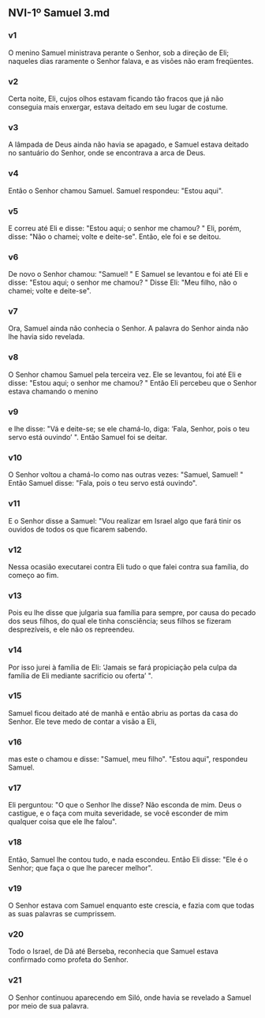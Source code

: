 ## NVI-1º Samuel 3.md
### v1
 O menino Samuel ministrava perante o Senhor, sob a direção de Eli; naqueles dias raramente o Senhor falava, e as visões não eram freqüentes.
### v2
 Certa noite, Eli, cujos olhos estavam ficando tão fracos que já não conseguia mais enxergar, estava deitado em seu lugar de costume.
### v3
 A lâmpada de Deus ainda não havia se apagado, e Samuel estava deitado no santuário do Senhor, onde se encontrava a arca de Deus.
### v4
 Então o Senhor chamou Samuel. Samuel respondeu: "Estou aqui".
### v5
 E correu até Eli e disse: "Estou aqui; o senhor me chamou? " Eli, porém, disse: "Não o chamei; volte e deite-se". Então, ele foi e se deitou.
### v6
 De novo o Senhor chamou: "Samuel! " E Samuel se levantou e foi até Eli e disse: "Estou aqui; o senhor me chamou? " Disse Eli: "Meu filho, não o chamei; volte e deite-se".
### v7
 Ora, Samuel ainda não conhecia o Senhor. A palavra do Senhor ainda não lhe havia sido revelada.
### v8
 O Senhor chamou Samuel pela terceira vez. Ele se levantou, foi até Eli e disse: "Estou aqui; o senhor me chamou? " Então Eli percebeu que o Senhor estava chamando o menino
### v9
 e lhe disse: "Vá e deite-se; se ele chamá-lo, diga: ‘Fala, Senhor, pois o teu servo está ouvindo’ ". Então Samuel foi se deitar.
### v10
 O Senhor voltou a chamá-lo como nas outras vezes: "Samuel, Samuel! " Então Samuel disse: "Fala, pois o teu servo está ouvindo".
### v11
 E o Senhor disse a Samuel: "Vou realizar em Israel algo que fará tinir os ouvidos de todos os que ficarem sabendo.
### v12
 Nessa ocasião executarei contra Eli tudo o que falei contra sua família, do começo ao fim.
### v13
 Pois eu lhe disse que julgaria sua família para sempre, por causa do pecado dos seus filhos, do qual ele tinha consciência; seus filhos se fizeram desprezíveis, e ele não os repreendeu.
### v14
 Por isso jurei à família de Eli: ‘Jamais se fará propiciação pela culpa da família de Eli mediante sacrifício ou oferta’ ".
### v15
 Samuel ficou deitado até de manhã e então abriu as portas da casa do Senhor. Ele teve medo de contar a visão a Eli,
### v16
 mas este o chamou e disse: "Samuel, meu filho". "Estou aqui", respondeu Samuel.
### v17
 Eli perguntou: "O que o Senhor lhe disse? Não esconda de mim. Deus o castigue, e o faça com muita severidade, se você esconder de mim qualquer coisa que ele lhe falou".
### v18
 Então, Samuel lhe contou tudo, e nada escondeu. Então Eli disse: "Ele é o Senhor; que faça o que lhe parecer melhor".
### v19
 O Senhor estava com Samuel enquanto este crescia, e fazia com que todas as suas palavras se cumprissem.
### v20
 Todo o Israel, de Dã até Berseba, reconhecia que Samuel estava confirmado como profeta do Senhor.
### v21
 O Senhor continuou aparecendo em Siló, onde havia se revelado a Samuel por meio de sua palavra.
